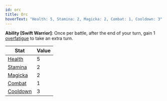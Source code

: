 ```yaml
---
id: orc
title: Orc
hoverText: "Health: 5, Stamina: 2, Magicka: 2, Combat: 1, Cooldown: 3"
---
```


**Ability [Swift Warrior]**: Once per battle, after the end of your turn, gain 1 [overfatigue](/docs/glossary/fatigue) to take an extra turn.

| Stat                                          | Value |
| --------------------------------------------- | ----- |
| [Health](/docs/adventurer/stats/health)       | 5     |
| [Stamina](/docs/adventurer/stats/stamina)     | 2     |
| [Magicka](/docs/adventurer/stats/magicka)     | 2     |
| [Combat](/docs/adventurer/skill-lines/combat) | 1     |
| [Cooldown](/docs/adventurer/stats/cooldown)   | 3     |
